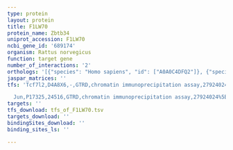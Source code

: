 ```yaml
---
type: protein
layout: protein
title: F1LW70
protein_name: Zbtb34
uniprot_accession: F1LW70
ncbi_gene_id: '689174'
organism: Rattus norvegicus
function: target gene
number_of_interactions: '2'
orthologs: '[{"species": "Homo sapiens", "id": ["A0A0C4DFQ2"]}, {"species": "Danio rerio", "id": ["B0V1A3"]}, {"species": "Mus musculus", "id": ["<a href=\"/protein/a2aty4\">A2ATY4</a>"]}]'
jaspar_matrices: ''
tfs: 'Tcf7l2,D4A8X6,-,GTRD,chromatin immunoprecipitation assay,27924024%5Buid%5D,No

  Jun,P17325,24516,GTRD,chromatin immunoprecipitation assay,27924024%5Buid%5D,No'
targets: ''
tfs_download: tfs_of_F1LW70.tsv
targets_download: ''
bindingSites_download: ''
binding_sites_ls: ''

---
```

